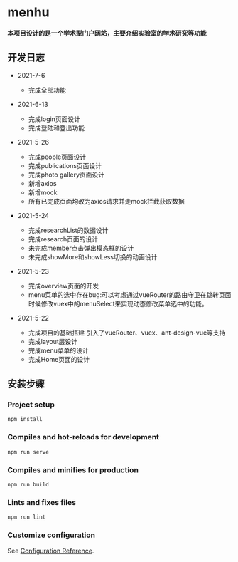 # menhu
**本项目设计的是一个学术型门户网站，主要介绍实验室的学术研究等功能**

## 开发日志
- 2021-7-6
  - 完成全部功能
  
- 2021-6-13
  - 完成login页面设计
  - 完成登陆和登出功能
  
- 2021-5-26
  - 完成people页面设计
  - 完成publications页面设计
  - 完成photo gallery页面设计
  - 新增axios
  - 新增mock
  - 所有已完成页面均改为axios请求并走mock拦截获取数据

- 2021-5-24
  - 完成researchList的数据设计
  - 完成research页面的设计
  - 未完成member点击弹出模态框的设计
  - 未完成showMore和showLess切换的动画设计
  
- 2021-5-23
  - 完成overview页面的开发
  - menu菜单的选中存在bug:可以考虑通过vueRouter的路由守卫在跳转页面时候修改vuex中的menuSelect来实现动态修改菜单选中的功能。  
  
- 2021-5-22
  - 完成项目的基础搭建 引入了vueRouter、vuex、ant-design-vue等支持
  - 完成layout层设计
  - 完成menu菜单的设计
  - 完成Home页面的设计
## 安装步骤
### Project setup
```
npm install
```

### Compiles and hot-reloads for development
```
npm run serve
```

### Compiles and minifies for production
```
npm run build
```

### Lints and fixes files
```
npm run lint
```

### Customize configuration
See [Configuration Reference](https://cli.vuejs.org/config/).
